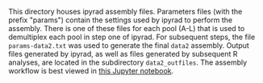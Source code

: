 This directory houses ipyrad assembly files. Parameters files (with the prefix "params") contain the settings used by ipyrad to perform the assembly. There is one of these files for each pool (A-L) that is used to demultiplex each pool in step one of ipyrad. For subsequent steps, the file `params-data2.txt` was used to generate the final `data2` assembly. Output files generated by ipyrad, as well as files generated by subsequent R analyses, are located in the subdirectory `data2_outfiles`. The assembly workflow is best viewed in [this Jupyter notebook](https://github.com/jldimond/Branching-Porites/blob/master/notebooks/ipyrad_assembly.ipynb).
